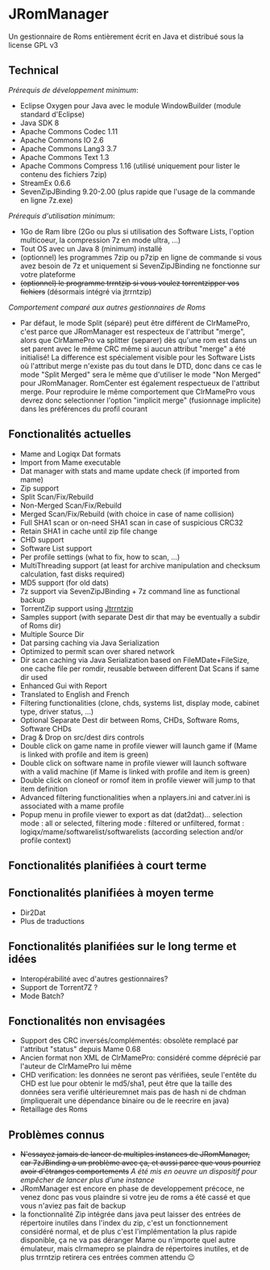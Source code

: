 # JRomManager

Un gestionnaire de Roms entièrement écrit en Java et distribué sous la license GPL v3

## Technical
_Prérequis de développement minimum_:
- Eclipse Oxygen pour Java avec le module WindowBuilder (module standard d'Eclipse)
- Java SDK 8
- Apache Commons Codec 1.11 
- Apache Commons IO 2.6
- Apache Commons Lang3 3.7
- Apache Commons Text 1.3
- Apache Commons Compress 1.16 (utilisé uniquement pour lister le contenu des fichiers 7zip)
- StreamEx 0.6.6
- SevenZipJBinding 9.20-2.00 (plus rapide que l'usage de la commande en ligne 7z.exe)

_Prérequis d'utilisation minimum_:
- 1Go de Ram libre (2Go ou plus si utilisation des Software Lists, l'option multicoeur, la compression 7z en mode ultra, ...)
- Tout OS avec un Java 8 (minimum) installé
- (optionnel) les programmes 7zip ou p7zip en ligne de commande si vous avez besoin de 7z et uniquement si SevenZipJBinding ne fonctionne sur votre plateforme
- ~~(optionnel) le programme trrntzip si vous voulez torrentzipper vos fichiers~~ (désormais intégré via jtrrntzip)

_Comportement comparé aux autres gestionnaires de Roms_
- Par défaut, le mode Split (séparé) peut être différent de ClrMamePro, c'est parce que JRomManager est respecteux de l'attribut "merge", alors que ClrMamePro va splitter (separer) dès qu'une rom est dans un set parent avec le même CRC même si aucun attribut "merge" a été initialisé! La difference est spécialement visible pour les Software Lists où l'attribut merge n'existe pas du tout dans le DTD, donc dans ce cas le mode "Split Merged" sera le même que d'utiliser le mode "Non Merged" pour JRomManager. RomCenter est également respectueux de l'attribut merge. Pour reproduire le même comportement que ClrMamePro vous devrez donc selectionner l'option "implicit merge" (fusionnage implicite) dans les préférences du profil courant

## Fonctionalités actuelles
- Mame and Logiqx Dat formats
- Import from Mame executable
- Dat manager with stats and mame update check (if imported from mame)
- Zip support
- Split Scan/Fix/Rebuild
- Non-Merged Scan/Fix/Rebuild
- Merged Scan/Fix/Rebuild (with choice in case of name collision)
- Full SHA1 scan or on-need SHA1 scan in case of suspicious CRC32
- Retain SHA1 in cache until zip file change
- CHD support
- Software List support
- Per profile settings (what to fix, how to scan, ...)
- MultiThreading support (at least for archive manipulation and checksum calculation, fast disks required)
- MD5 support (for old dats)
- 7z support via SevenZipJBinding + 7z command line as functional backup
- TorrentZip support using [Jtrrntzip](https://github.com/optyfr/Jtrrntzip)
- Samples support (with separate Dest dir that may be eventually a subdir of Roms dir)
- Multiple Source Dir
- Dat parsing caching via Java Serialization
- Optimized to permit scan over shared network
- Dir scan caching via Java Serialization based on FileMDate+FileSize, one cache file per romdir, reusable between different Dat Scans if same dir used
- Enhanced Gui with Report
- Translated to English and French
- Filtering functionalities (clone, chds, systems list, display mode, cabinet type, driver status, ...)
- Optional Separate Dest dir between Roms, CHDs, Software Roms, Software CHDs
- Drag & Drop on src/dest dirs controls
- Double click on game name in profile viewer will launch game if (Mame is linked with profile and item is green)
- Double click on software name in profile viewer will launch software with a valid machine (if Mame is linked with profile and item is green)
- Double click on cloneof or romof item in profile viewer will jump to that item definition
- Advanced filtering functionalities when a nplayers.ini and catver.ini is associated with a mame profile
- Popup menu in profile viewer to export as dat (dat2dat)... selection mode : all or selected, filtering mode : filtered or unfiltered, format : logiqx/mame/softwarelist/softwarelists (according selection and/or profile context)

## Fonctionalités planifiées à court terme

## Fonctionalités planifiées à moyen terme
- Dir2Dat
- Plus de traductions

## Fonctionalités planifiées sur le long terme et idées
- Interopérabilité avec d'autres gestionnaires?
- Support de Torrent7Z ?
- Mode Batch?

## Fonctionalités non envisagées
- Support des CRC inversés/complémentés: obsolète remplacé par l'attribut "status" depuis Mame 0.68
- Ancien format non XML de ClrMamePro: considéré comme déprécié par l'auteur de ClrMamePro lui même
- CHD verification: les données ne seront pas vérifiées, seule l'entête du CHD est lue pour obtenir le md5/sha1, peut être que la taille des données sera verifié ultérieuremnet mais pas de hash ni de chdman (impliquerait une dépendance binaire ou de le reecrire en java)
- Retaillage des Roms

## Problèmes connus
- ~~N'essayez jamais de lancer de multiples instances de JRomManager, car 7zJBinding a un problème avec ça, et aussi parce que vous pourriez avoir d'étranges comportements~~ *A été mis en oeuvre un dispositif pour empêcher de lancer plus d'une instance*
- JRomManager est encore en phase de developpement précoce, ne venez donc pas vous plaindre si votre jeu de roms a été cassé et que vous n'aviez pas fait de backup
- la fonctionnalité Zip intégrée dans java peut laisser des entrées de répertoire inutiles dans l'index du zip, c'est un fonctionnement considéré normal, et de plus c'est l'implémentation la plus rapide disponible, ça ne va pas déranger Mame ou n'importe quel autre émulateur, mais clrmamepro se plaindra de répertoires inutiles, et de plus trrntzip retirera ces entrées commen attendu :wink:
